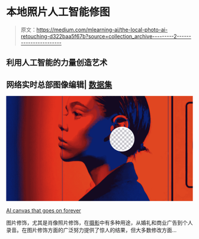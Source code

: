 # 本地照片人工智能修图

> 原文：<https://medium.com/mlearning-ai/the-local-photo-ai-retouching-d322baa5f67b?source=collection_archive---------2----------------------->

## 利用人工智能的力量创造艺术

## 网络实时总部图像编辑| [数据集](#05b7)

[![](img/29a36b2deead46c41a209a47c658f80c.png)](https://mlearning.substack.com/p/ai-canvas-that-goes-on-forever?r=z7zu8&utm_campaign=post&utm_medium=web)

[AI canvas that goes on forever](https://mlearning.substack.com/p/ai-canvas-that-goes-on-forever?r=z7zu8&utm_campaign=post&utm_medium=web)

图片修饰，尤其是肖像照片修饰，在[摄影](/mlearning-ai/can-ai-replace-portrait-photos-f239cd3443db)中有多种用途，从婚礼和商业广告到个人录音。在图片修饰方面的广泛努力提供了惊人的结果，但大多数修改方面…